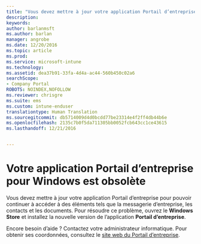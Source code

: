 ```yaml
---
title: "Vous devez mettre à jour votre application Portail d’entreprise | Microsoft Docs"
description: 
keywords: 
author: barlanmsft
ms.author: barlan
manager: angrobe
ms.date: 12/20/2016
ms.topic: article
ms.prod: 
ms.service: microsoft-intune
ms.technology: 
ms.assetid: dea37b91-33fa-4d4a-ac44-560b450c02a6
searchScope:
- Company Portal
ROBOTS: NOINDEX,NOFOLLOW
ms.reviewer: chrisgre
ms.suite: ems
ms.custom: intune-enduser
translationtype: Human Translation
ms.sourcegitcommit: db5714009d4d0bcdd77be23314e4f2ff4db44b6e
ms.openlocfilehash: 2135c7b0f5da711305bb0052fcb643cc1ce43615
ms.lasthandoff: 12/21/2016


---
```


# <a name="your-company-portal-app-for-windows-is-out-of-date"></a>Votre application Portail d’entreprise pour Windows est obsolète

Vous devez mettre à jour votre application Portail d’entreprise pour pouvoir continuer à accéder à des éléments tels que la messagerie d’entreprise, les contacts et les documents. Pour résoudre ce problème, ouvrez le **Windows Store** et installez la nouvelle version de l’application **Portail d’entreprise**.

Encore besoin d’aide ? Contactez votre administrateur informatique. Pour obtenir ses coordonnées, consultez le [site web du Portail d’entreprise](http://portal.manage.microsoft.com).

